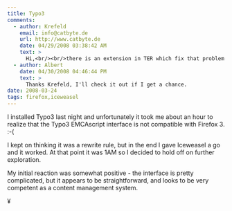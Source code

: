 ```yaml
---
title: Typo3 
comments:
  - author: Krefeld
    email: info@catbyte.de
    url: http://www.catbyte.de
    date: 04/29/2008 03:38:42 AM
    text: >
      Hi,<br/><br/>there is an extension in TER which fix that problem!<br/><br/><a href="http://typo3.org/extensions/repository/view/mn_ff3_be_bugfix/0.0.2/" rel="nofollow">http://typo3.org/extensions/repository/view/mn_ff3_be_bugfix/0.0.2/</a><br/><br/>Greets from Germany
  - author: Albert
    date: 04/30/2008 04:46:44 PM
    text: >
      Thanks Krefeld, I'll check it out if I get a chance.
date: 2008-03-24
tags: firefox,iceweasel
---
```

I installed Typo3 last night and unfortunately it took me about an hour to realize that the Typo3 EMCAscript interface is not compatible with Firefox 3. :-(

I kept on thinking it was a rewrite rule, but in the end I gave Iceweasel a go and it worked. At that point it was 1AM so I decided to hold off on further exploration.

My initial reaction was somewhat positive - the interface is pretty complicated, but it appears to be straightforward, and looks to be very competent as a content management system.

¥

